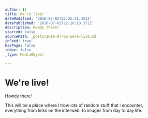 ```yaml
---
author: []
title: We’re live!
dateModified: '2016-07-02T22:25:31.423Z'
datePublished: '2016-07-02T22:26:10.372Z'
description: Howdy there!
starred: false
sourcePath: _posts/2016-07-02-were-live.md
inFeed: true
hasPage: false
inNav: false
_type: MediaObject

---
```

# We're live!

Howdy there!

This will be a place where I trow lots of random stuff that I encounter, everything from links on the interweb, to images from day to day life.